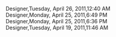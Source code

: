 ﻿Designer,Tuesday, April 26, 2011,12:40 AM  Designer,Monday, April 25, 2011,6:49 PM  Designer,Monday, April 25, 2011,6:36 PM  Designer,Tuesday, April 19, 2011,11:46 AM